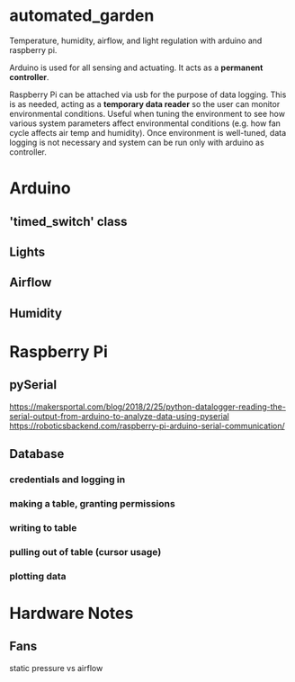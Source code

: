 # automated_garden
Temperature, humidity, airflow, and light regulation with arduino and raspberry pi. 

Arduino is used for all sensing and actuating. It acts as a **permanent controller**.

Raspberry Pi can be attached via usb for the purpose of data logging. This is as needed, acting as a **temporary data reader** so the user can monitor environmental conditions. Useful when tuning the environment to see how various system parameters affect environmental conditions (e.g. how fan cycle affects air temp and humidity). Once environment is well-tuned, data logging is not necessary and system can be run only with arduino as controller. 

# Arduino
  ## 'timed_switch' class
  ## Lights
  ## Airflow
  ## Humidity

# Raspberry Pi
  ## pySerial
  https://makersportal.com/blog/2018/2/25/python-datalogger-reading-the-serial-output-from-arduino-to-analyze-data-using-pyserial
  https://roboticsbackend.com/raspberry-pi-arduino-serial-communication/
  
  ## Database
  ### credentials and logging in
  ### making a table, granting permissions
  ### writing to table
  ### pulling out of table (cursor usage)
  ### plotting data
  
# Hardware Notes
  ## Fans 
  static pressure vs airflow
